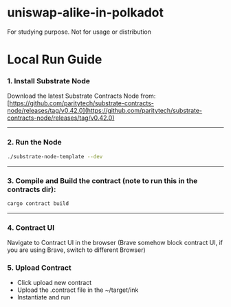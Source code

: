 # uniswap-alike-in-polkadot
For studying purpose. Not for usage or distribution

# Local Run Guide

### 1. Install Substrate Node  
Download the latest Substrate Contracts Node from:  
[https://github.com/paritytech/substrate-contracts-node/releases/tag/v0.42.0](https://github.com/paritytech/substrate-contracts-node/releases/tag/v0.42.0)  

---

### 2. Run the Node  
```bash
./substrate-node-template --dev
```
---

### 3. Compile and Build the contract (note to run this in the contracts dir):
```bash
cargo contract build
```
---

### 4. Contract UI 
Navigate to Contract UI in the browser (Brave somehow block contract UI, if you are using Brave, switch to different Browser)

### 5. Upload Contract
- Click upload new contract
- Upload the <name>.contract file in the ~/target/ink
- Instantiate and run


